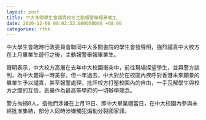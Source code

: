 ```yaml
---
layout: post
title: 中大多間學生會譴責校方主動報警舉報畢業生
date: 2020-12-08 00:02:52.000000000 +08:00
categories: rthk
---
```


中大學生會臨時行政委員會聯同中大多間書院的學生會發聲明，強烈譴責中大校方在上月畢業生遊行之後，主動報警舉報畢業生。

聲明表示，中大校方高層在去年中大校園衝突中，前往現場探望學生，並與警方談判，為中大贏得一時美譽。但一年過去，中大對於在校園內疾呼對香港未來願景的畢業生予以譴責，甚至報警處理，批評校方打壓校園內的自由，一手瓦解學生與校方之間的互信，丟棄作為最高等學府的一切辦學理念。

警方拘捕8人，指他們涉嫌在上月19日、即中大畢業禮當日，在中大校園內參與未經批准集結，部分人同時涉嫌觸犯煽動分裂國家罪。
